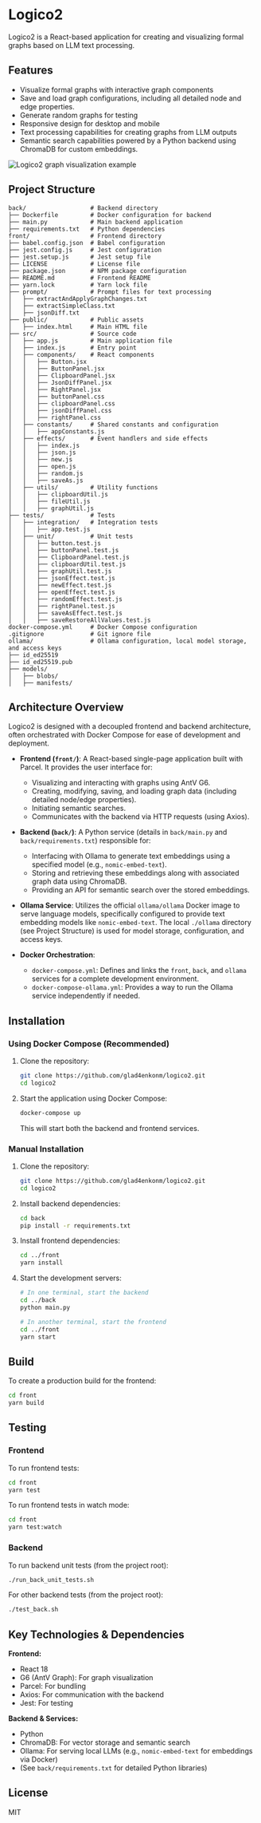# Logico2

Logico2 is a React-based application for creating and visualizing formal graphs based on LLM text processing.

## Features

- Visualize formal graphs with interactive graph components
- Save and load graph configurations, including all detailed node and edge properties.
- Generate random graphs for testing
- Responsive design for desktop and mobile
- Text processing capabilities for creating graphs from LLM outputs
- Semantic search capabilities powered by a Python backend using ChromaDB for custom embeddings.

![Logico2 graph visualization example](front/ya.png)

## Project Structure

```
back/                  # Backend directory
├── Dockerfile         # Docker configuration for backend
├── main.py            # Main backend application
├── requirements.txt   # Python dependencies
front/                 # Frontend directory
├── babel.config.json  # Babel configuration
├── jest.config.js     # Jest configuration
├── jest.setup.js      # Jest setup file
├── LICENSE            # License file
├── package.json       # NPM package configuration
├── README.md          # Frontend README
├── yarn.lock          # Yarn lock file
├── prompt/            # Prompt files for text processing
│   ├── extractAndApplyGraphChanges.txt
│   ├── extractSimpleClass.txt
│   ├── jsonDiff.txt
├── public/            # Public assets
│   ├── index.html     # Main HTML file
├── src/               # Source code
│   ├── app.js         # Main application file
│   ├── index.js       # Entry point
│   ├── components/    # React components
│   │   ├── Button.jsx
│   │   ├── ButtonPanel.jsx
│   │   ├── ClipboardPanel.jsx
│   │   ├── JsonDiffPanel.jsx
│   │   ├── RightPanel.jsx
│   │   ├── buttonPanel.css
│   │   ├── clipboardPanel.css
│   │   ├── jsonDiffPanel.css
│   │   ├── rightPanel.css
│   ├── constants/     # Shared constants and configuration
│   │   ├── appConstants.js
│   ├── effects/       # Event handlers and side effects
│   │   ├── index.js
│   │   ├── json.js
│   │   ├── new.js
│   │   ├── open.js
│   │   ├── random.js
│   │   ├── saveAs.js
│   ├── utils/         # Utility functions
│   │   ├── clipboardUtil.js
│   │   ├── fileUtil.js
│   │   ├── graphUtil.js
├── tests/             # Tests
│   ├── integration/   # Integration tests
│   │   ├── app.test.js
│   ├── unit/          # Unit tests
│   │   ├── button.test.js
│   │   ├── buttonPanel.test.js
│   │   ├── ClipboardPanel.test.js
│   │   ├── clipboardUtil.test.js
│   │   ├── graphUtil.test.js
│   │   ├── jsonEffect.test.js
│   │   ├── newEffect.test.js
│   │   ├── openEffect.test.js
│   │   ├── randomEffect.test.js
│   │   ├── rightPanel.test.js
│   │   ├── saveAsEffect.test.js
│   │   ├── saveRestoreAllValues.test.js
docker-compose.yml     # Docker Compose configuration
.gitignore             # Git ignore file
ollama/                # Ollama configuration, local model storage, and access keys
├── id_ed25519
├── id_ed25519.pub
├── models/
│   ├── blobs/
│   ├── manifests/
```

## Architecture Overview

Logico2 is designed with a decoupled frontend and backend architecture, often orchestrated with Docker Compose for ease of development and deployment.

-   **Frontend (`front/`)**: A React-based single-page application built with Parcel. It provides the user interface for:
    -   Visualizing and interacting with graphs using AntV G6.
    -   Creating, modifying, saving, and loading graph data (including detailed node/edge properties).
    -   Initiating semantic searches.
    -   Communicates with the backend via HTTP requests (using Axios).

-   **Backend (`back/`)**: A Python service (details in `back/main.py` and `back/requirements.txt`) responsible for:
    -   Interfacing with Ollama to generate text embeddings using a specified model (e.g., `nomic-embed-text`).
    -   Storing and retrieving these embeddings along with associated graph data using ChromaDB.
    -   Providing an API for semantic search over the stored embeddings.

-   **Ollama Service**: Utilizes the official `ollama/ollama` Docker image to serve language models, specifically configured to provide text embedding models like `nomic-embed-text`. The local `./ollama` directory (see Project Structure) is used for model storage, configuration, and access keys.

-   **Docker Orchestration**:
    -   `docker-compose.yml`: Defines and links the `front`, `back`, and `ollama` services for a complete development environment.
    -   `docker-compose-ollama.yml`: Provides a way to run the Ollama service independently if needed.

## Installation

### Using Docker Compose (Recommended)

1. Clone the repository:
   ```bash
   git clone https://github.com/glad4enkonm/logico2.git
   cd logico2
   ```

2. Start the application using Docker Compose:
   ```bash
   docker-compose up
   ```

   This will start both the backend and frontend services.

### Manual Installation

1. Clone the repository:
   ```bash
   git clone https://github.com/glad4enkonm/logico2.git
   cd logico2
   ```

2. Install backend dependencies:
   ```bash
   cd back
   pip install -r requirements.txt
   ```

3. Install frontend dependencies:
   ```bash
   cd ../front
   yarn install
   ```

4. Start the development servers:
   ```bash
   # In one terminal, start the backend
   cd ../back
   python main.py

   # In another terminal, start the frontend
   cd ../front
   yarn start
   ```

## Build

To create a production build for the frontend:
```bash
cd front
yarn build
```

## Testing

### Frontend

To run frontend tests:
```bash
cd front
yarn test
```

To run frontend tests in watch mode:
```bash
cd front
yarn test:watch
```

### Backend

To run backend unit tests (from the project root):
```bash
./run_back_unit_tests.sh
```

For other backend tests (from the project root):
```bash
./test_back.sh
```

## Key Technologies & Dependencies

**Frontend:**
- React 18
- G6 (AntV Graph): For graph visualization
- Parcel: For bundling
- Axios: For communication with the backend
- Jest: For testing

**Backend & Services:**
- Python
- ChromaDB: For vector storage and semantic search
- Ollama: For serving local LLMs (e.g., `nomic-embed-text` for embeddings via Docker)
- (See `back/requirements.txt` for detailed Python libraries)

## License

MIT
